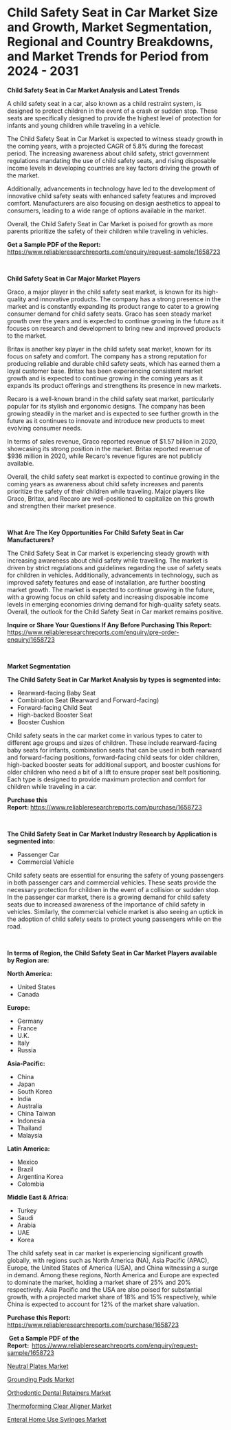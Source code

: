 <p><h1>Child Safety Seat in Car Market Size and Growth, Market Segmentation, Regional and Country Breakdowns, and Market Trends for Period from 2024 -  2031</h1></p><p><strong>Child Safety Seat in Car Market Analysis and Latest Trends</strong></p>
<p><p>A child safety seat in a car, also known as a child restraint system, is designed to protect children in the event of a crash or sudden stop. These seats are specifically designed to provide the highest level of protection for infants and young children while traveling in a vehicle.</p><p>The Child Safety Seat in Car Market is expected to witness steady growth in the coming years, with a projected CAGR of 5.8% during the forecast period. The increasing awareness about child safety, strict government regulations mandating the use of child safety seats, and rising disposable income levels in developing countries are key factors driving the growth of the market.</p><p>Additionally, advancements in technology have led to the development of innovative child safety seats with enhanced safety features and improved comfort. Manufacturers are also focusing on design aesthetics to appeal to consumers, leading to a wide range of options available in the market.</p><p>Overall, the Child Safety Seat in Car Market is poised for growth as more parents prioritize the safety of their children while traveling in vehicles.</p></p>
<p><strong>Get a Sample PDF of the Report:&nbsp;</strong> <a href="https://www.reliableresearchreports.com/enquiry/request-sample/1658723">https://www.reliableresearchreports.com/enquiry/request-sample/1658723</a></p>
<p>&nbsp;</p>
<p><strong>Child Safety Seat in Car Major Market Players</strong></p>
<p><p>Graco, a major player in the child safety seat market, is known for its high-quality and innovative products. The company has a strong presence in the market and is constantly expanding its product range to cater to a growing consumer demand for child safety seats. Graco has seen steady market growth over the years and is expected to continue growing in the future as it focuses on research and development to bring new and improved products to the market.</p><p>Britax is another key player in the child safety seat market, known for its focus on safety and comfort. The company has a strong reputation for producing reliable and durable child safety seats, which has earned them a loyal customer base. Britax has been experiencing consistent market growth and is expected to continue growing in the coming years as it expands its product offerings and strengthens its presence in new markets.</p><p>Recaro is a well-known brand in the child safety seat market, particularly popular for its stylish and ergonomic designs. The company has been growing steadily in the market and is expected to see further growth in the future as it continues to innovate and introduce new products to meet evolving consumer needs.</p><p>In terms of sales revenue, Graco reported revenue of $1.57 billion in 2020, showcasing its strong position in the market. Britax reported revenue of $936 million in 2020, while Recaro's revenue figures are not publicly available.</p><p>Overall, the child safety seat market is expected to continue growing in the coming years as awareness about child safety increases and parents prioritize the safety of their children while traveling. Major players like Graco, Britax, and Recaro are well-positioned to capitalize on this growth and strengthen their market presence.</p></p>
<p>&nbsp;</p>
<p><strong>What Are The Key Opportunities For Child Safety Seat in Car Manufacturers?</strong></p>
<p><p>The Child Safety Seat in Car market is experiencing steady growth with increasing awareness about child safety while travelling. The market is driven by strict regulations and guidelines regarding the use of safety seats for children in vehicles. Additionally, advancements in technology, such as improved safety features and ease of installation, are further boosting market growth. The market is expected to continue growing in the future, with a growing focus on child safety and increasing disposable income levels in emerging economies driving demand for high-quality safety seats. Overall, the outlook for the Child Safety Seat in Car market remains positive.</p></p>
<p><strong>Inquire or Share Your Questions If Any Before Purchasing This Report:</strong> <a href="https://www.reliableresearchreports.com/enquiry/pre-order-enquiry/1658723">https://www.reliableresearchreports.com/enquiry/pre-order-enquiry/1658723</a></p>
<p>&nbsp;</p>
<p><strong>Market Segmentation</strong></p>
<p><strong>The Child Safety Seat in Car Market Analysis by types is segmented into:</strong></p>
<p><ul><li>Rearward-facing Baby Seat</li><li>Combination Seat (Rearward and Forward-facing)</li><li>Forward-facing Child Seat</li><li>High-backed Booster Seat</li><li>Booster Cushion</li></ul></p>
<p><p>Child safety seats in the car market come in various types to cater to different age groups and sizes of children. These include rearward-facing baby seats for infants, combination seats that can be used in both rearward and forward-facing positions, forward-facing child seats for older children, high-backed booster seats for additional support, and booster cushions for older children who need a bit of a lift to ensure proper seat belt positioning. Each type is designed to provide maximum protection and comfort for children while traveling in a car.</p></p>
<p><strong>Purchase this Report:&nbsp;</strong><a href="https://www.reliableresearchreports.com/purchase/1658723">https://www.reliableresearchreports.com/purchase/1658723</a></p>
<p>&nbsp;</p>
<p><strong>The Child Safety Seat in Car Market Industry Research by Application is segmented into:</strong></p>
<p><ul><li>Passenger Car</li><li>Commercial Vehicle</li></ul></p>
<p><p>Child safety seats are essential for ensuring the safety of young passengers in both passenger cars and commercial vehicles. These seats provide the necessary protection for children in the event of a collision or sudden stop. In the passenger car market, there is a growing demand for child safety seats due to increased awareness of the importance of child safety in vehicles. Similarly, the commercial vehicle market is also seeing an uptick in the adoption of child safety seats to protect young passengers while on the road.</p></p>
<p>&nbsp;</p>
<p><strong>In terms of Region, the Child Safety Seat in Car Market Players available by Region are:</strong></p>
<p>
    <p> <strong> North America: </strong>
        <ul>
            <li>United States</li>
            <li>Canada</li>
        </ul>
        </p> 
    <p> <strong> Europe: </strong>
        <ul>
            <li>Germany</li>
            <li>France</li>
            <li>U.K.</li>
            <li>Italy</li>
            <li>Russia</li>
        </ul>
        </p> 
    <p> <strong> Asia-Pacific: </strong>
        <ul>
            <li>China</li>
            <li>Japan</li>
            <li>South Korea</li>
            <li>India</li>
            <li>Australia</li>
            <li>China Taiwan</li>
            <li>Indonesia</li>
            <li>Thailand</li>
            <li>Malaysia</li>
        </ul>
        </p> 
    <p> <strong> Latin America: </strong>
        <ul>
            <li>Mexico</li>
            <li>Brazil</li>
            <li>Argentina Korea</li>
            <li>Colombia</li>
        </ul>
        </p> 
    <p> <strong> Middle East & Africa: </strong>
        <ul>
            <li>Turkey</li>
            <li>Saudi</li>
            <li>Arabia</li>
            <li>UAE</li>
            <li>Korea</li>
        </ul>
    </p>
    </p>
<p><p>The child safety seat in car market is experiencing significant growth globally, with regions such as North America (NA), Asia Pacific (APAC), Europe, the United States of America (USA), and China witnessing a surge in demand. Among these regions, North America and Europe are expected to dominate the market, holding a market share of 25% and 20% respectively. Asia Pacific and the USA are also poised for substantial growth, with a projected market share of 18% and 15% respectively, while China is expected to account for 12% of the market share valuation.</p></p>
<p><strong>Purchase this Report: </strong><a href="https://www.reliableresearchreports.com/purchase/1658723">https://www.reliableresearchreports.com/purchase/1658723</a></p>
<p>&nbsp;<strong>Get a Sample PDF of the Report:&nbsp;&nbsp;</strong><a href="https://www.reliableresearchreports.com/enquiry/request-sample/1658723">https://www.reliableresearchreports.com/enquiry/request-sample/1658723</a></p>
<p><strong></strong></p>
<p><p><a href="https://medium.com/@luciushaley2023/neutral-plates-nbsp-market-focuses-on-market-share-size-and-projected-forecast-till-2031-b41599e8921e">Neutral Plates Market</a></p><p><a href="https://medium.com/@luciushaley2023/grounding-pads-market-research-report-its-history-and-forecast-2024-to-2031-c93e37f65ba1">Grounding Pads Market</a></p><p><a href="https://medium.com/@luciushaley2023/orthodontic-dental-retainers-market-size-cagr-trends-2024-2030-d34f20c3094e">Orthodontic Dental Retainers Market</a></p><p><a href="https://medium.com/@luciushaley2023/thermoforming-clear-aligner-market-research-report-its-history-and-forecast-2024-to-2031-e2fa8c70e7ac">Thermoforming Clear Aligner Market</a></p><p><a href="https://medium.com/@luciushaley2023/enteral-home-use-syringes-market-share-evolution-and-market-growth-trends-2024-2031-07b973b373fa">Enteral Home Use Syringes Market</a></p></p>